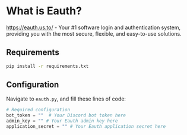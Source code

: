 What is Eauth?
==============

https://eauth.us.to/ - Your #1 software login and authentication system, providing you with the most secure, flexible, and easy-to-use solutions.

Requirements
-------------
```bash
pip install -r requirements.txt
```

Configuration
-------------

Navigate to `eauth.py`, and fill these lines of code:

```python
# Required configuration
bot_token = ""  # Your Discord bot token here
admin_key = "" # Your Eauth admin key here
application_secret = "" # Your Eauth application secret here
```